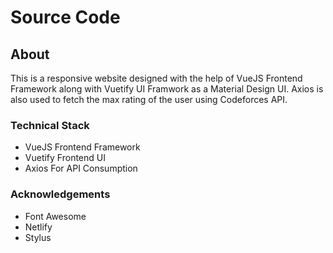 # Source Code

## About

This is a responsive website designed with the help of VueJS Frontend Framework along with Vuetify UI Framwork as a Material Design UI. Axios is also used to fetch the max rating of the user using Codeforces API.

### Technical Stack

- VueJS Frontend Framework
- Vuetify Frontend UI 
- Axios For API Consumption

### Acknowledgements

- Font Awesome
- Netlify
- Stylus
